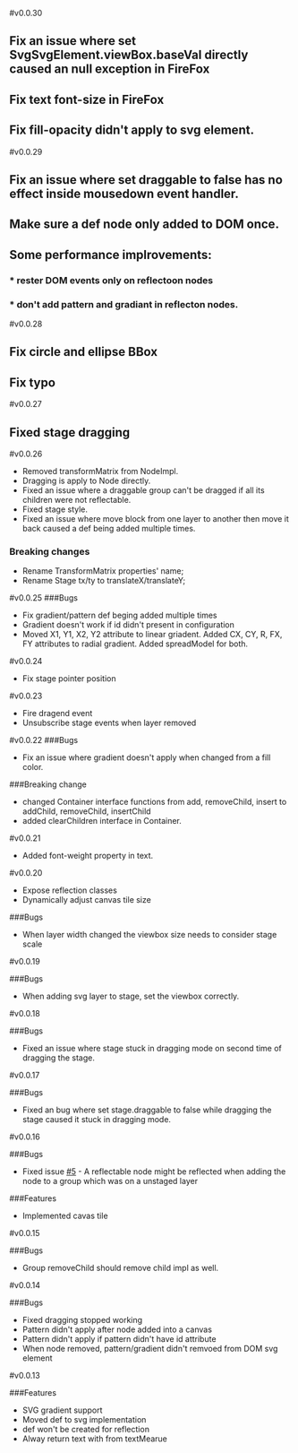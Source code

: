 #v0.0.30
## Fix an issue where set SvgSvgElement.viewBox.baseVal directly caused an null exception in FireFox
## Fix text font-size in FireFox
## Fix fill-opacity didn't apply to svg element.

#v0.0.29
## Fix an issue where set draggable to false has no effect inside mousedown event handler. 
## Make sure a def node only added to DOM once.
## Some performance implrovements:
### * rester DOM events only on reflectoon nodes
### * don't add pattern and gradiant in reflecton nodes.

#v0.0.28
## Fix circle and ellipse BBox
## Fix typo

#v0.0.27
## Fixed stage dragging

#v0.0.26
* Removed transformMatrix from NodeImpl.
* Dragging is apply to Node directly.
* Fixed an issue where a draggable group can't be dragged if all its children were not reflectable.
* Fixed stage style.
* Fixed an issue where move block from one layer to another then move it back caused a def being added multiple times.

### Breaking changes
* Rename TransformMatrix properties' name;
* Rename Stage tx/ty to translateX/translateY;

#v0.0.25
###Bugs
* Fix gradient/pattern def beging added multiple times
* Gradient doesn't work if id didn't present in configuration
* Moved X1, Y1, X2, Y2 attribute to linear griadent. Added CX, CY, R, FX, FY attributes to radial gradient. Added spreadModel for both.

#v0.0.24
* Fix stage pointer position

#v0.0.23
* Fire dragend event
* Unsubscribe stage events when layer removed

#v0.0.22
###Bugs
* Fix an issue where gradient doesn't apply when changed from a fill color.

###Breaking change
* changed Container interface functions from add, removeChild, insert to addChild, removeChild, insertChild
* added clearChildren interface in Container.

#v0.0.21

* Added font-weight property in text.

#v0.0.20

* Expose reflection classes
* Dynamically adjust canvas tile size

###Bugs
* When layer width changed the viewbox size needs to consider stage scale

#v0.0.19

###Bugs
* When adding svg layer to stage, set the viewbox correctly.

#v0.0.18

###Bugs
* Fixed an issue where stage stuck in dragging mode on second time of dragging the stage.

#v0.0.17

###Bugs
* Fixed an bug where set stage.draggable to false while dragging the stage caused it stuck in dragging mode.

#v0.0.16

###Bugs
* Fixed issue [#5](https://github.com/kzhdev/dart-smart-canvas/issues/5) - A reflectable node might be reflected when adding the node to a group which was on a unstaged layer

###Features
* Implemented cavas tile

#v0.0.15

###Bugs
* Group removeChild should remove child impl as well.

#v0.0.14

###Bugs
* Fixed dragging stopped working
* Pattern didn't apply after node added into a canvas
* Pattern didn't apply if pattern didn't have id attribute
* When node removed, pattern/gradient didn't remvoed from DOM svg element

#v0.0.13

###Features
* SVG gradient support
* Moved def to svg implementation
* def won't be created for reflection
* Alway return text with from textMearue